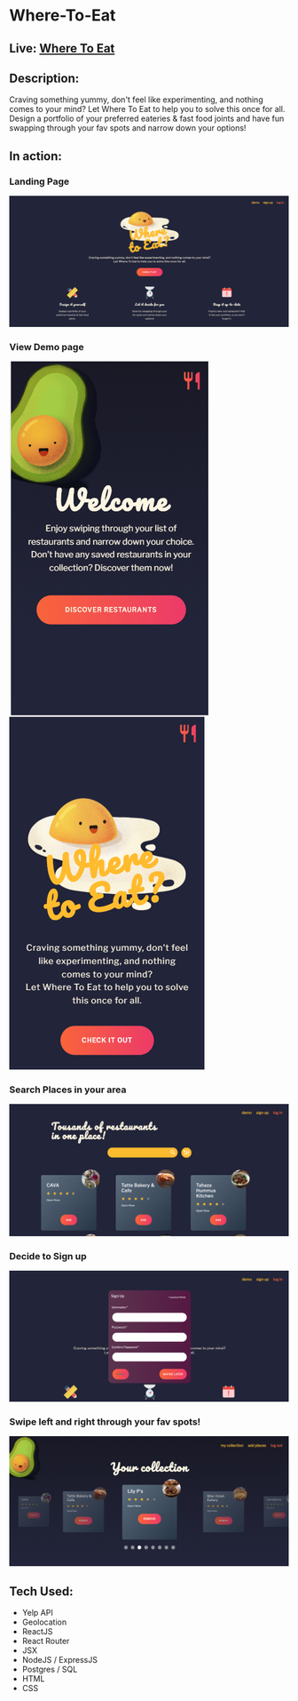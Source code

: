 # Where-To-Eat

## Live: [Where To Eat](https://where-to-eat.now.sh/)

## Description:
Craving something yummy, don't feel like experimenting, and nothing comes to your mind? Let Where To Eat to help you to solve this once for all. Design a portfolio of your preferred eateries & fast food joints and have fun swapping through your fav spots and narrow down your options!

## In action:

### Landing Page
![alt text](visuals/visual1.png)

### View Demo page
![alt text](visuals/visual2.png) ![alt text](visuals/visual5.png)

### Search Places in your area
![alt text](visuals/visual3.png)
 
### Decide to Sign up
![alt text](visuals/visual4.png)

### Swipe left and right through your fav spots! 
![alt text](visuals/visual6.png)

## Tech Used:
* Yelp API
* Geolocation
* ReactJS
* React Router
* JSX
* NodeJS / ExpressJS
* Postgres / SQL
* HTML
* CSS
